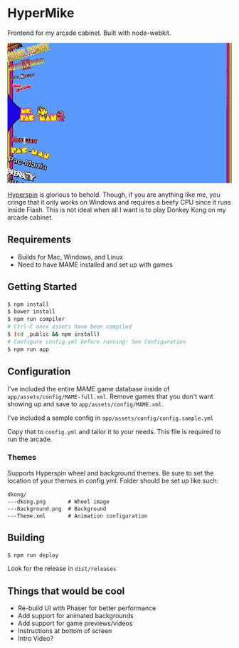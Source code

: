 HyperMike
==============

Frontend for my arcade cabinet. Built with node-webkit.

![Screenshot](screenshot.png)

[Hyperspin](http://hyperspin-fe.com/) is glorious to behold. Though, if you are anything like me, you cringe that it only works on Windows and requires a beefy CPU since it runs inside Flash. This is not ideal when all I want is to play Donkey Kong on my arcade cabinet.

Requirements
------------

* Builds for Mac, Windows, and Linux
* Need to have MAME installed and set up with games

Getting Started
---------------

```bash
$ npm install
$ bower install
$ npm run compiler
# Ctrl-C once assets have been compiled
$ (cd _public && npm install)
# Configure config.yml before running! See Configuration
$ npm run app
```

Configuration
-------------

I've included the entire MAME game database inside of `app/assets/config/MAME-full.xml`.
Remove games that you don't want showing up and save to `app/assets/config/MAME.xml`.

I've included a sample config in `app/assets/config/config.sample.yml`

Copy that to `config.yml` and tailor it to your needs. This file is required to run the arcade.

### Themes

Supports Hyperspin wheel and background themes. Be sure to set the location of your themes in config.yml. Folder should be set up like such:

```
dkong/
---dkong.png       # Wheel image
---Background.png  # Background
---Theme.xml       # Animation configuration
```

Building
---------

```bash
$ npm run deploy
```
Look for the release in `dist/releases`

Things that would be cool
-------------

* Re-build UI with Phaser for better performance
* Add support for animated backgrounds
* Add support for game previews/videos
* Instructions at bottom of screen
* Intro Video?
